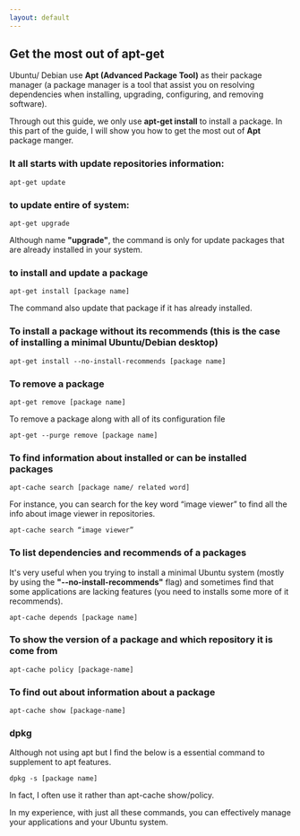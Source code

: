 ```yaml
---
layout: default
---
```

## Get the most out of apt-get

Ubuntu/ Debian use **Apt (Advanced Package Tool)** as their package manager (a package manager is a tool that assist you on resolving dependencies when installing, upgrading, configuring, and removing software).

Through out this guide, we only use **apt-get install** to install a package. In this part of the guide, I will show you how to get the most out of **Apt** package manger.

### It all starts with update repositories information:
```
apt-get update
```
### to update entire of system:
```
apt-get upgrade
```
Although name **"upgrade"**, the command is only for update packages that are already installed in your system.

### to install and update a package
```
apt-get install [package name]
```
The command also update that package if it has already installed.

### To install a package without its recommends (this is the case of installing a minimal Ubuntu/Debian desktop)
```
apt-get install --no-install-recommends [package name]
```

### To remove a package
```
apt-get remove [package name]
```
To remove a package along with all of its configuration file
```
apt-get --purge remove [package name]
```

### To find information about installed or can be installed packages
```
apt-cache search [package name/ related word]
```
For instance, you can search for the key word “image viewer” to find all  the info about image viewer in repositories.
```
apt-cache search “image viewer”
```

### To list dependencies and recommends of a packages

It's very useful when you trying to install a minimal Ubuntu system (mostly by using the **"--no-install-recommends"** flag) and sometimes find that some applications are lacking features (you need to installs some more of it recommends).
```
apt-cache depends [package name]
```

### To show the version of a package and which repository it is come from
```
apt-cache policy [package-name]
```

### To find out about information about a package
```
apt-cache show [package-name]
```
### dpkg
Although not using apt but I find the below is a essential command to supplement to apt features.
```
dpkg -s [package name]
```
In fact, I often use it rather than apt-cache show/policy.

In my experience, with just all these commands, you can effectively manage your applications and your Ubuntu system.
